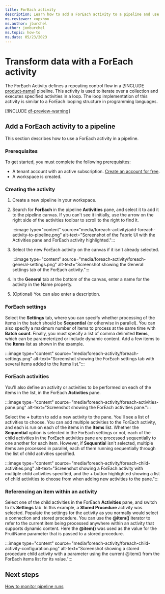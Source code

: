 ```yaml
---
title: ForEach activity
description: Learn how to add a ForEach activity to a pipeline and use it to iterate through a list of items.
ms.reviewer: xupxhou
ms.author: jburchel
author: jonburchel
ms.topic: how-to
ms.date: 05/23/2023
---
```


# Transform data with a ForEach activity

The ForEach Activity defines a repeating control flow in a [!INCLUDE [product-name](../includes/product-name.md)] pipeline. This activity is used to iterate over a collection and executes specified activities in a loop. The loop implementation of this activity is similar to a ForEach looping structure in programming languages.

[!INCLUDE [df-preview-warning](includes/df-preview-warning.md)]

## Add a ForEach activity to a pipeline

This section describes how to use a ForEach activity in a pipeline.

### Prerequisites

To get started, you must complete the following prerequisites:

- A tenant account with an active subscription. [Create an account for free](/trident-docs-private-preview/synapse-data-integration/url).
- A workspace is created.

### Creating the activity

1. Create a new pipeline in your workspace.
1. Search for **ForEach** in the pipeline **Activities** pane, and select it to add it to the pipeline canvas. If you can't see it initially, use the arrow on the right side of the activities toolbar to scroll to the right to find it.

   :::image type="content" source="media/foreach-activity/add-foreach-activity-to-pipeline.png" alt-text="Screenshot of the Fabric UI with the Activities pane and ForEach activity highlighted.":::

1. Select the new ForEach activity on the canvas if it isn't already selected.

   :::image type="content" source="media/foreach-activity/foreach-general-settings.png" alt-text="Screenshot showing the General settings tab of the ForEach activity.":::

1. In the **General** tab at the bottom of the canvas, enter a name for the activity in the Name property.
1. (Optional) You can also enter a description.

### ForEach settings

Select the **Settings** tab, where you can specify whether processing of the items in the batch should be **Sequential** (or otherwise in parallel). You can also specify a maximum number of items to process at the same time with **Batch count**. Finally, you must specify a list of comma delimited **Items**, which can be parameterized or include dynamic content. Add a few items to the **Items** list as shown in the example.

:::image type="content" source="media/foreach-activity/foreach-settings.png" alt-text="Screenshot showing the ForEach settings tab with several items added to the Items list.":::

### ForEach activities

You'll also define an activity or activities to be performed on each of the items in the list, in the ForEach **Activities** pane.

:::image type="content" source="media/foreach-activity/foreach-activities-pane.png" alt-text="Screenshot showing the ForEach activities pane.":::

Select the **+** button to add a new activity to the pane. You'll see a list of activities to choose. You can add multiple activities to the ForEach activity, and each is run on each of the items in the **Items** list.  Whether the **Sequential** option is selected in the ForEach settings or not, each of the child activities in the ForEach activities pane are processed sequentially to one another for each item. However, if **Sequential** isn't selected, multiple items are processed in parallel, each of them running sequentially through the list of child activities specified.

:::image type="content" source="media/foreach-activity/foreach-child-activities.png" alt-text="Screenshot showing a ForEach activity with multiple child activities specified, and the + button highlighted showing a list of child activities to choose from when adding new activities to the pane.":::

### Referencing an item within an activity

Select one of the child activities in the ForEach **Activities** pane, and switch to its **Settings** tab.  In this example, a **Stored Procedure** activity was selected.  Populate the settings for the activity as you normally would select a connection and stored procedure.  You can use the **@item()** iterator to refer to the current item being processed anywhere within an activity that supports dynamic content.  Here the **@item()** was used as the value for the FruitName parameter that is passed to a stored procedure.

:::image type="content" source="media/foreach-activity/foreach-child-activity-configuration.png" alt-text="Screenshot showing a stored procedure child activity with a parameter using the current @item() from the ForEach items list for its value.":::

## Next steps

[How to monitor pipeline runs](monitor-pipeline-runs.md)

